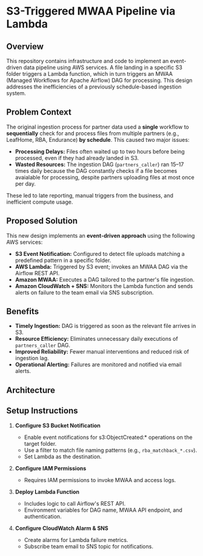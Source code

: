 # S3-Triggered MWAA Pipeline via Lambda

## Overview

This repository contains infrastructure and code to implement an event-driven data pipeline using AWS services. A file landing in a specific S3 folder triggers a Lambda function, which in turn triggers an MWAA (Managed Workflows for Apache Airflow) DAG for processing. This design addresses the inefficiencies of a previously schedule-based ingestion system.

## Problem Context

The original ingestion process for partner data used a **single** workflow to **sequentially** check for and process files from multiple partners (e.g., LeafHome, RBA, Endurance) **by schedule**. This caused two major issues:

- **Processing Delays:** Files often waited up to two hours before being processed, even if they had already landed in S3.
- **Wasted Resources:** The ingestion DAG (`partners_caller`) ran 15–17 times daily because the DAG constantly checks if a file becomes avaialable for processing, despite partners uploading files at most once per day. 

These led to late reporting, manual triggers from the business, and inefficient compute usage.

## Proposed Solution

This new design implements an **event-driven approach** using the following AWS services:

- **S3 Event Notification:** Configured to detect file uploads matching a predefined pattern in a specific folder.
- **AWS Lambda:** Triggered by S3 event; invokes an MWAA DAG via the Airflow REST API.
- **Amazon MWAA:** Executes a DAG tailored to the partner's file ingestion.
- **Amazon CloudWatch + SNS:** Monitors the Lambda function and sends alerts on failure to the team email via SNS subscription.

## Benefits

- **Timely Ingestion:** DAG is triggered as soon as the relevant file arrives in S3.
- **Resource Efficiency:** Eliminates unnecessary daily executions of `partners_caller` DAG.
- **Improved Reliability:** Fewer manual interventions and reduced risk of ingestion lag.
- **Operational Alerting:** Failures are monitored and notified via email alerts.

## Architecture


## Setup Instructions

1. **Configure S3 Bucket Notification**
   - Enable event notifications for s3:ObjectCreated:* operations on the target folder.
   - Use a filter to match file naming patterns (e.g., `rba_matchback_*.csv`).
   - Set Lambda as the destination.

2. **Configure IAM Permissions**
   - Requires IAM permissions to invoke MWAA and access logs.
    
3. **Deploy Lambda Function**
   - Includes logic to call Airflow's REST API.
   - Environment variables for DAG name, MWAA API endpoint, and authentication.

4. **Configure CloudWatch Alarm & SNS**
   - Create alarms for Lambda failure metrics.
   - Subscribe team email to SNS topic for notifications.
